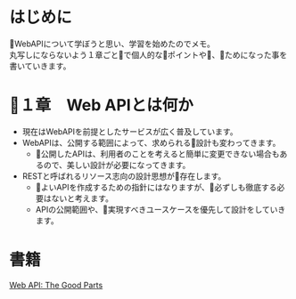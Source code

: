 
# はじめに
WebAPIについて学ぼうと思い、学習を始めたのでメモ。  
丸写しにならないよう１章ごとで個人的なポイントや、ためになった事を書いていきます。
# １章　Web APIとは何か
 - 現在はWebAPIを前提としたサービスが広く普及しています。
 - WebAPIは、公開する範囲によって、求められる設計も変わってきます。
   - 公開したAPIは、利用者のことを考えると簡単に変更できない場合もあるので、美しい設計が必要になってきます。
 - RESTと呼ばれるリソース志向の設計思想が存在します。
   - よいAPIを作成するための指針にはなりますが、必ずしも徹底する必要はないと考えます。
   - APIの公開範囲や、実現すべきユースケースを優先して設計をしていきます。
   
   
# 書籍
[Web API: The Good Parts](https://www.oreilly.co.jp/books/9784873116860/)